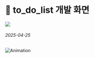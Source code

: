 # :memo: to_do_list 개발 화면
#### <img src="https://img.shields.io/badge/Python-3776AB?style=for-the-badge&logo=Python&logoColor=white">
###### 2025-04-25


![Animation](https://github.com/user-attachments/assets/ddff1638-b6d1-40a2-a5cf-ecedfa37899e)
